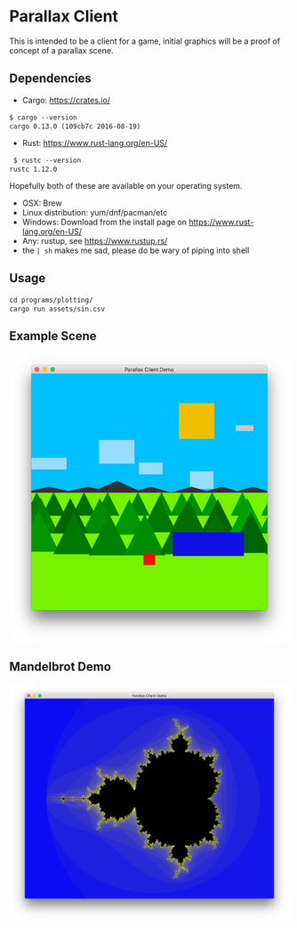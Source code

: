 Parallax Client
===============

This is intended to be a client for a game,
initial graphics will be a proof of concept
of a parallax scene.

Dependencies
------------

* Cargo: https://crates.io/
```
$ cargo --version
cargo 0.13.0 (109cb7c 2016-08-19)
```


* Rust: https://www.rust-lang.org/en-US/
```
 $ rustc --version
rustc 1.12.0
```


Hopefully both of these are available on your operating system.
* OSX: Brew
* Linux distribution: yum/dnf/pacman/etc
* Windows: Download from the install page on https://www.rust-lang.org/en-US/
* Any: rustup, see https://www.rustup.rs/
 * the `| sh` makes me sad, please do be wary of piping into shell

Usage
-----

```
cd programs/plotting/
cargo run assets/sin.csv
```


Example Scene
-------------


![Mountain Scene](docs/eg-mountain-scene.png "Mountain")


Mandelbrot Demo
---------------


![Mandelbrot Screenshot](docs/mandelbrot-explore.png "Mandelbrot")
